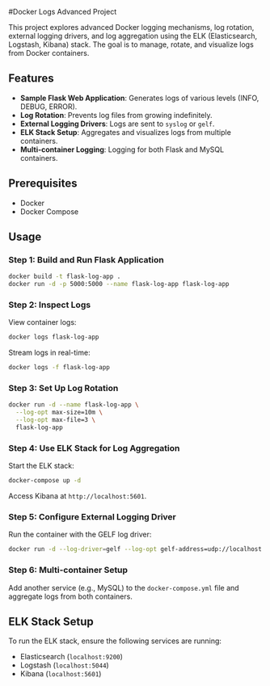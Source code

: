 #Docker Logs Advanced Project

This project explores advanced Docker logging mechanisms, log rotation, external logging drivers, and log aggregation using the ELK (Elasticsearch, Logstash, Kibana) stack. The goal is to manage, rotate, and visualize logs from Docker containers.

## Features
- **Sample Flask Web Application**: Generates logs of various levels (INFO, DEBUG, ERROR).
- **Log Rotation**: Prevents log files from growing indefinitely.
- **External Logging Drivers**: Logs are sent to `syslog` or `gelf`.
- **ELK Stack Setup**: Aggregates and visualizes logs from multiple containers.
- **Multi-container Logging**: Logging for both Flask and MySQL containers.

## Prerequisites
- Docker
- Docker Compose

## Usage

### Step 1: Build and Run Flask Application
```bash
docker build -t flask-log-app .
docker run -d -p 5000:5000 --name flask-log-app flask-log-app
```

### Step 2: Inspect Logs
View container logs:
```bash
docker logs flask-log-app
```

Stream logs in real-time:
```bash
docker logs -f flask-log-app
```

### Step 3: Set Up Log Rotation
```bash
docker run -d --name flask-log-app \
  --log-opt max-size=10m \
  --log-opt max-file=3 \
  flask-log-app
```

### Step 4: Use ELK Stack for Log Aggregation
Start the ELK stack:
```bash
docker-compose up -d
```
Access Kibana at `http://localhost:5601`.

### Step 5: Configure External Logging Driver
Run the container with the GELF log driver:
```bash
docker run -d --log-driver=gelf --log-opt gelf-address=udp://localhost:5044 flask-log-app
```

### Step 6: Multi-container Setup
Add another service (e.g., MySQL) to the `docker-compose.yml` file and aggregate logs from both containers.

## ELK Stack Setup
To run the ELK stack, ensure the following services are running:
- Elasticsearch (`localhost:9200`)
- Logstash (`localhost:5044`)
- Kibana (`localhost:5601`)
